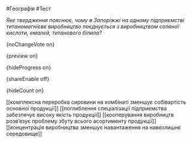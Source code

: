 #Географія #Тест

*Яке твердження пояснює, чому в Запоріжжі на одному підприємстві  титаномагнієве виробництво поєднується з виробництвом соляної кислоти,  емалей, титанового білила?*

{noChangeVote on}

{preview on}

{hideProgress on}

{shareEnable off}

{hideCount on}

[[комплексна переробка сировини на комбінаті зменшує собівартість основної продукції]]
[[поглиблення спеціалізації підприємства забезпечує високу якість продукції]]
[[кооперування виробництв розв’язує проблему збуту всього асортименту продукції]]
[[концентрація виробництва зменшує навантаження на навколишнє середовище]]
